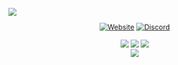 <a href="https://discord.gg/mTaHuK6BVa"><img src="https://user-images.githubusercontent.com/49039536/170725427-b8d16dc4-17b6-464f-81b8-800eacc68078.png" /></a>
<div align=center>
    <a href="https://stargate.thorinwasher.dev/"><img src="https://user-images.githubusercontent.com/49039536/170726629-ff1b7f52-c99e-4b0a-b622-a93b3b2e859f.png" alt="Website" /></a>
    <a href="=" https://discord.gg/mTaHuK6BVa "><img src="https://user-images.githubusercontent.com/49039536/170726844-dabbf0a5-430b-4e03-ac99-763118da8852.png " alt="Discord " /></a></div><br>

<div align=center>
    <a href="https://github.com/stargate-rewritten/Stargate-Bukkit "><img src="https://img.shields.io/badge/Bukkit%20Rewrite%20Status-Alpha-yellowgreen " /></a>
    <a href="https://github.com/stargate-rewritten/Stargate-Sponge "><img src="https://img.shields.io/badge/Sponge%20Rewrite%20Status-Legacy-orange " /></a>
    <a href="https://github.com/stargate-rewritten/stargate-pmmp "><img src="https://img.shields.io/badge/PMMP%20Rewrite%20Status-Pre--Legacy-red " /></a>
</div>

<div align=center>
    <a title="Crowdin" target="_blank" href="https://crowdin.com/project/stargate-bukkit"><img src="https://badges.crowdin.net/stargate-bukkit/localized.svg"></a>
</div>
